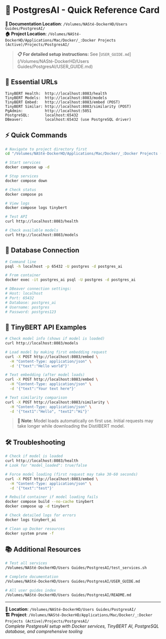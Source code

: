 # 🚀 PostgresAI - Quick Reference Card

**📁 Documentation Location**: `/Volumes/NASté-DockerHD/Users Guides/PostgresAI/`  
**🏠 Project Location**: `/Volumes/NASté-DockerHD/Applications/Mac/Docker/_:Docker Projects (Active)/Projects/PostgresAI/`

> **📋 For detailed setup instructions:** See [`USER_GUIDE.md`](/Volumes/NASté-DockerHD/Users Guides/PostgresAI/USER_GUIDE.md)

## 📍 **Essential URLs**

```text
TinyBERT Health:  http://localhost:8083/health
TinyBERT Models:  http://localhost:8083/models
TinyBERT Embed:   http://localhost:8083/embed (POST)
TinyBERT Similar: http://localhost:8083/similarity (POST)
PgAdmin:          http://localhost:5051
PostgreSQL:       localhost:65432
DBeaver:          localhost:65432 (use PostgreSQL driver)
```

## ⚡ **Quick Commands**
```bash
# Navigate to project directory first
cd "/Volumes/NASté-DockerHD/Applications/Mac/Docker/_:Docker Projects (Active)/Projects/PostgresAI"

# Start services
docker compose up -d

# Stop services  
docker compose down

# Check status
docker compose ps

# View logs
docker compose logs tinybert

# Test API
curl http://localhost:8083/health

# Check available models
curl http://localhost:8083/models
```

## 🔧 **Database Connection**
```bash
# Command line
psql -h localhost -p 65432 -U postgres -d postgres_ai

# From container
docker exec -it postgres_ai psql -U postgres -d postgres_ai

# DBeaver connection settings:
# Host: localhost
# Port: 65432
# Database: postgres_ai
# Username: postgres
# Password: postgres123
```

## 🧠 **TinyBERT API Examples**
```bash
# Check model info (shows if model is loaded)
curl http://localhost:8083/models

# Load model by making first embedding request
curl -X POST http://localhost:8083/embed \
  -H "Content-Type: application/json" \
  -d '{"text":"Hello world"}'

# Text embedding (after model loads)
curl -X POST http://localhost:8083/embed \
  -H "Content-Type: application/json" \
  -d '{"text":"Your text here"}'

# Text similarity comparison
curl -X POST http://localhost:8083/similarity \
  -H "Content-Type: application/json" \
  -d '{"text1":"Hello", "text2":"Hi"}'
```

> **📝 Note**: Model loads automatically on first use. Initial requests may take longer while downloading the DistilBERT model.

## 🛠️ **Troubleshooting**
```bash
# Check if model is loaded
curl http://localhost:8083/health
# Look for "model_loaded": true/false

# Force model loading (first request may take 30-60 seconds)
curl -X POST http://localhost:8083/embed \
  -H "Content-Type: application/json" \
  -d '{"text":"test"}'

# Rebuild container if model loading fails
docker compose build --no-cache tinybert
docker compose up -d tinybert

# Check detailed logs for errors
docker logs tinybert_ai

# Clean up Docker resources
docker system prune -f
```

## 📚 **Additional Resources**
```bash
# Test all services
/Volumes/NASté-DockerHD/Users Guides/PostgresAI/test_services.sh

# Complete documentation
/Volumes/NASté-DockerHD/Users Guides/PostgresAI/USER_GUIDE.md

# All user guides index
/Volumes/NASté-DockerHD/Users Guides/PostgresAI/README.md
```

---
**📍 Location**: `/Volumes/NASté-DockerHD/Users Guides/PostgresAI/`  
**🏗️ Project**: `/Volumes/NASté-DockerHD/Applications/Mac/Docker/_:Docker Projects (Active)/Projects/PostgresAI/`  
*Complete PostgresAI setup with Docker services, TinyBERT AI, PostgreSQL database, and comprehensive tooling*
